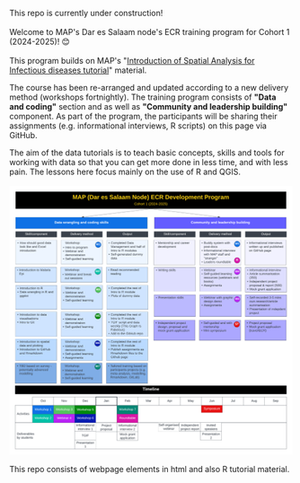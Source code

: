 This repo is currently under construction!\
\
Welcome to MAP's Dar es Salaam node's ECR training program for Cohort 1 (2024-2025)! 😊\
\
This program builds on MAP's "[Introduction of Spatial Analysis for Infectious diseases tutorial](https://malaria-atlas-project.gitlab.io/intro-to-spatial-analysis-for-infectious-diseases/index.html)" material.

The course has been re-arranged and updated according to a new delivery method (workshops fortnightly). The training program consists of **"Data and coding"** section and as well as **"Community and leadership building"** component. As part of the program, the participants will be sharing their assignments (e.g. informational interviews, R scripts) on this page via GitHub. 

The aim of the data tutorials is to teach basic concepts, skills and tools for working with data so that you can get more done in less time, and with less pain. The lessons here focus mainly on the use of R and QGIS.\
\
![MAP ECR Training Program outline](images/MAP_ECR_Program.png)

This repo consists of webpage elements in html and also R tutorial material.
